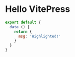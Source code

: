 # Hello VitePress

```js
export default {
  data () {
    return {
      msg: 'Highlighted!'
    }
  }
}
```